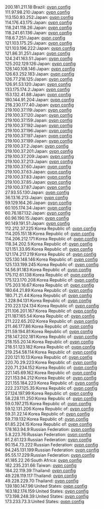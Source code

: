 200.181.211.18:Brazil: [ovpn config](vpn/200_181_211_18.ovpn)  
111.97.98.210:Japan: [ovpn config](vpn/111_97_98_210.ovpn)  
113.150.93.252:Japan: [ovpn config](vpn/113_150_93_252.ovpn)  
114.176.43.175:Japan: [ovpn config](vpn/114_176_43_175.ovpn)  
118.241.118.26:Japan: [ovpn config](vpn/118_241_118_26.ovpn)  
118.241.61.136:Japan: [ovpn config](vpn/118_241_61_136.ovpn)  
118.6.7.251:Japan: [ovpn config](vpn/118_6_7_251.ovpn)  
121.103.175.25:Japan: [ovpn config](vpn/121_103_175_25.ovpn)  
121.103.196.222:Japan: [ovpn config](vpn/121_103_196_222.ovpn)  
121.86.31.251:Japan: [ovpn config](vpn/121_86_31_251.ovpn)  
124.241.163.51:Japan: [ovpn config](vpn/124_241_163_51.ovpn)  
125.202.129.126:Japan: [ovpn config](vpn/125_202_129_126.ovpn)  
126.140.108.146:Japan: [ovpn config](vpn/126_140_108_146.ovpn)  
126.63.252.183:Japan: [ovpn config](vpn/126_63_252_183.ovpn)  
126.77.216.125:Japan: [ovpn config](vpn/126_77_216_125.ovpn)  
126.91.53.120:Japan: [ovpn config](vpn/126_91_53_120.ovpn)  
133.175.174.2:Japan: [ovpn config](vpn/133_175_174_2.ovpn)  
153.132.41.88:Japan: [ovpn config](vpn/153_132_41_88.ovpn)  
180.144.91.204:Japan: [ovpn config](vpn/180_144_91_204.ovpn)  
218.230.177.40:Japan: [ovpn config](vpn/218_230_177_40.ovpn)  
219.100.37.119:Japan: [ovpn config](vpn/219_100_37_119.ovpn)  
219.100.37.120:Japan: [ovpn config](vpn/219_100_37_120.ovpn)  
219.100.37.159:Japan: [ovpn config](vpn/219_100_37_159.ovpn)  
219.100.37.192:Japan: [ovpn config](vpn/219_100_37_192.ovpn)  
219.100.37.196:Japan: [ovpn config](vpn/219_100_37_196.ovpn)  
219.100.37.197:Japan: [ovpn config](vpn/219_100_37_197.ovpn)  
219.100.37.199:Japan: [ovpn config](vpn/219_100_37_199.ovpn)  
219.100.37.2:Japan: [ovpn config](vpn/219_100_37_2.ovpn)  
219.100.37.201:Japan: [ovpn config](vpn/219_100_37_201.ovpn)  
219.100.37.209:Japan: [ovpn config](vpn/219_100_37_209.ovpn)  
219.100.37.213:Japan: [ovpn config](vpn/219_100_37_213.ovpn)  
219.100.37.60:Japan: [ovpn config](vpn/219_100_37_60.ovpn)  
219.100.37.63:Japan: [ovpn config](vpn/219_100_37_63.ovpn)  
219.100.37.83:Japan: [ovpn config](vpn/219_100_37_83.ovpn)  
219.100.37.85:Japan: [ovpn config](vpn/219_100_37_85.ovpn)  
219.100.37.87:Japan: [ovpn config](vpn/219_100_37_87.ovpn)  
27.93.55.130:Japan: [ovpn config](vpn/27_93_55_130.ovpn)  
36.13.16.213:Japan: [ovpn config](vpn/36_13_16_213.ovpn)  
59.129.164.26:Japan: [ovpn config](vpn/59_129_164_26.ovpn)  
60.105.174.34:Japan: [ovpn config](vpn/60_105_174_34.ovpn)  
60.76.187.132:Japan: [ovpn config](vpn/60_76_187_132.ovpn)  
60.96.190.15:Japan: [ovpn config](vpn/60_96_190_15.ovpn)  
90.149.191.51:Japan: [ovpn config](vpn/90_149_191_51.ovpn)  
112.212.37.225:Korea Republic of: [ovpn config](vpn/112_212_37_225.ovpn)  
114.205.151.18:Korea Republic of: [ovpn config](vpn/114_205_151_18.ovpn)  
114.206.212.171:Korea Republic of: [ovpn config](vpn/114_206_212_171.ovpn)  
118.34.202.5:Korea Republic of: [ovpn config](vpn/118_34_202_5.ovpn)  
121.151.33.95:Korea Republic of: [ovpn config](vpn/121_151_33_95.ovpn)  
121.174.217.219:Korea Republic of: [ovpn config](vpn/121_174_217_219.ovpn)  
125.130.148.146:Korea Republic of: [ovpn config](vpn/125_130_148_146.ovpn)  
125.133.199.245:Korea Republic of: [ovpn config](vpn/125_133_199_245.ovpn)  
14.56.91.183:Korea Republic of: [ovpn config](vpn/14_56_91_183.ovpn)  
175.112.61.138:Korea Republic of: [ovpn config](vpn/175_112_61_138.ovpn)  
175.123.170.208:Korea Republic of: [ovpn config](vpn/175_123_170_208.ovpn)  
175.203.16.67:Korea Republic of: [ovpn config](vpn/175_203_16_67.ovpn)  
180.64.21.89:Korea Republic of: [ovpn config](vpn/180_64_21_89.ovpn)  
180.71.21.44:Korea Republic of: [ovpn config](vpn/180_71_21_44.ovpn)  
1.228.94.131:Korea Republic of: [ovpn config](vpn/1_228_94_131.ovpn)  
210.223.124.134:Korea Republic of: [ovpn config](vpn/210_223_124_134.ovpn)  
211.106.201.167:Korea Republic of: [ovpn config](vpn/211_106_201_167.ovpn)  
211.187.165.54:Korea Republic of: [ovpn config](vpn/211_187_165_54.ovpn)  
211.222.65.202:Korea Republic of: [ovpn config](vpn/211_222_65_202.ovpn)  
211.46.177.86:Korea Republic of: [ovpn config](vpn/211_46_177_86.ovpn)  
211.59.194.81:Korea Republic of: [ovpn config](vpn/211_59_194_81.ovpn)  
218.147.202.181:Korea Republic of: [ovpn config](vpn/218_147_202_181.ovpn)  
218.155.20.14:Korea Republic of: [ovpn config](vpn/218_155_20_14.ovpn)  
218.51.123.182:Korea Republic of: [ovpn config](vpn/218_51_123_182.ovpn)  
219.254.58.114:Korea Republic of: [ovpn config](vpn/219_254_58_114.ovpn)  
220.121.10.13:Korea Republic of: [ovpn config](vpn/220_121_10_13.ovpn)  
220.70.29.223:Korea Republic of: [ovpn config](vpn/220_70_29_223.ovpn)  
220.71.234.152:Korea Republic of: [ovpn config](vpn/220_71_234_152.ovpn)  
221.145.69.162:Korea Republic of: [ovpn config](vpn/221_145_69_162.ovpn)  
221.153.94.212:Korea Republic of: [ovpn config](vpn/221_153_94_212.ovpn)  
221.155.184.223:Korea Republic of: [ovpn config](vpn/221_155_184_223.ovpn)  
222.237.125.35:Korea Republic of: [ovpn config](vpn/222_237_125_35.ovpn)  
27.124.197.99:Korea Republic of: [ovpn config](vpn/27_124_197_99.ovpn)  
58.228.111.250:Korea Republic of: [ovpn config](vpn/58_228_111_250.ovpn)  
59.0.197.215:Korea Republic of: [ovpn config](vpn/59_0_197_215.ovpn)  
59.12.131.206:Korea Republic of: [ovpn config](vpn/59_12_131_206.ovpn)  
59.31.22.14:Korea Republic of: [ovpn config](vpn/59_31_22_14.ovpn)  
59.7.19.132:Korea Republic of: [ovpn config](vpn/59_7_19_132.ovpn)  
61.85.224.15:Korea Republic of: [ovpn config](vpn/61_85_224_15.ovpn)  
178.163.94.9:Russian Federation: [ovpn config](vpn/178_163_94_9.ovpn)  
5.8.223.76:Russian Federation: [ovpn config](vpn/5_8_223_76.ovpn)  
81.2.61.123:Russian Federation: [ovpn config](vpn/81_2_61_123.ovpn)  
90.154.73.222:Russian Federation: [ovpn config](vpn/90_154_73_222.ovpn)  
94.245.131.199:Russian Federation: [ovpn config](vpn/94_245_131_199.ovpn)  
95.55.17.229:Russian Federation: [ovpn config](vpn/95_55_17_229.ovpn)  
41.185.22.26:South Africa: [ovpn config](vpn/41_185_22_26.ovpn)  
182.235.231.66:Taiwan: [ovpn config](vpn/182_235_231_66.ovpn)  
184.22.119.39:Thailand: [ovpn config](vpn/184_22_119_39.ovpn)  
49.228.119.117:Thailand: [ovpn config](vpn/49_228_119_117.ovpn)  
49.228.229.70:Thailand: [ovpn config](vpn/49_228_229_70.ovpn)  
139.180.147.96:United States: [ovpn config](vpn/139_180_147_96.ovpn)  
163.182.174.159:United States: [ovpn config](vpn/163_182_174_159.ovpn)  
173.198.248.39:United States: [ovpn config](vpn/173_198_248_39.ovpn)  
173.233.73.3:United States: [ovpn config](vpn/173_233_73_3.ovpn)  
